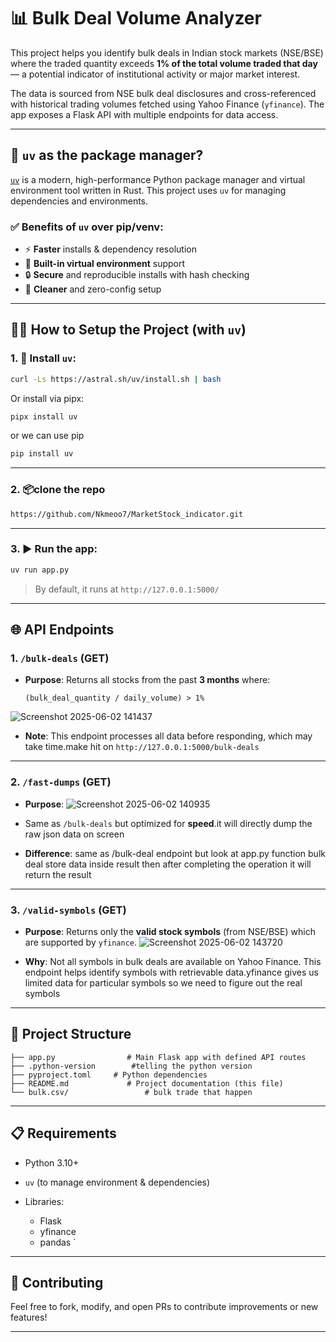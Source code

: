 


# 📊 Bulk Deal Volume Analyzer

This project helps you identify bulk deals in Indian stock markets (NSE/BSE) where the traded quantity exceeds **1% of the total volume traded that day** — a potential indicator of institutional activity or major market interest.

The data is sourced from NSE bulk deal disclosures and cross-referenced with historical trading volumes fetched using Yahoo Finance (`yfinance`). The app exposes a Flask API with multiple endpoints for data access.

---

## 🚀 `uv` as the package manager?

[`uv`](https://github.com/astral-sh/uv) is a modern, high-performance Python package manager and virtual environment tool written in Rust. This project uses `uv` for managing dependencies and environments.

### ✅ Benefits of `uv` over pip/venv:

- ⚡ **Faster** installs & dependency resolution
- 🧪 **Built-in virtual environment** support
- 🔒 **Secure** and reproducible installs with hash checking
- 🧼 **Cleaner** and zero-config setup

---

## 🧑‍💻 How to Setup the Project (with `uv`)

### 1. 🔧 Install `uv`:

```bash
curl -Ls https://astral.sh/uv/install.sh | bash
````

Or install via pipx:

```bash
pipx install uv
```
or we can use pip 
```bash
pip install uv
```
---

### 2. 📦clone the repo
```bash
https://github.com/Nkmeoo7/MarketStock_indicator.git
```
---

### 3. ▶️ Run the app:

```bash
uv run app.py
```



> By default, it runs at `http://127.0.0.1:5000/`

---

## 🌐 API Endpoints

### 1. `/bulk-deals` (GET)

* **Purpose**: Returns all stocks from the past **3 months** where:

  ```
  (bulk_deal_quantity / daily_volume) > 1%
  ```
  
![Screenshot 2025-06-02 141437](https://github.com/user-attachments/assets/95092d13-57cf-4f4a-8581-06439f899dfc)

  

* **Note**: This endpoint processes all data before responding, which may take time.make hit on ```http://127.0.0.1:5000/bulk-deals ```

---

### 2. `/fast-dumps` (GET)

* **Purpose**: ![Screenshot 2025-06-02 140935](https://github.com/user-attachments/assets/fa9dc7c0-2fd4-4b84-b6f4-d48526ac96e4)
* Same as  `/bulk-deals` but optimized for **speed**.it will directly dump the raw json data on screen
  
* **Difference**: same as /bulk-deal endpoint but look at app.py 
function bulk deal store data inside result then after completing the operation it will return the result 

---

### 3. `/valid-symbols` (GET)

* **Purpose**: Returns only the **valid stock symbols** (from NSE/BSE) which are supported by `yfinance`.
  ![Screenshot 2025-06-02 143720](https://github.com/user-attachments/assets/c8f46735-df78-4ecc-9f95-d70b5df3a5e1)

* **Why**: Not all symbols in bulk deals are available on Yahoo Finance. This endpoint helps identify symbols with retrievable data.yfinance gives us limited data for particular symbols so we need to figure out the real symbols

---

## 📂 Project Structure

```
├── app.py                # Main Flask app with defined API routes
├── .python-version        #telling the python version  
├── pyproject.toml     # Python dependencies
├── README.md             # Project documentation (this file)
└── bulk.csv/                 # bulk trade that happen
```

---

## 📋 Requirements

* Python 3.10+
* `uv` (to manage environment & dependencies)
* Libraries:

  * Flask
  * yfinance
  * pandas
 `

---



## 🤝 Contributing

Feel free to fork, modify, and open PRs to contribute improvements or new features!

---

